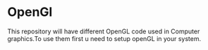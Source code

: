 # OpenGl
This repository will have different OpenGL code used in Computer graphics.To use them first u need to setup openGL in your system.

